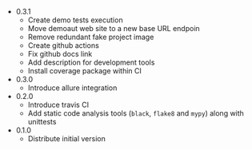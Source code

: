 * 0.3.1
    * Create demo tests execution
    * Move demoaut web site to a new base URL endpoin
    * Remove redundant fake project image
    * Create github actions
    * Fix github docs link
    * Add description for development tools
    * Install coverage package within CI
* 0.3.0
    * Introduce allure integration
* 0.2.0
    * Introduce travis CI
    * Add static code analysis tools (`black`, `flake8` and `mypy`) along with unittests
* 0.1.0
    * Distribute initial version
